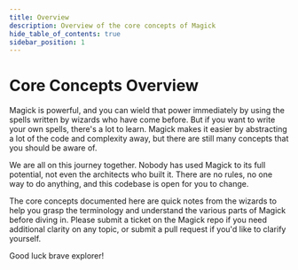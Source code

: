 ```yaml
---
title: Overview
description: Overview of the core concepts of Magick
hide_table_of_contents: true
sidebar_position: 1
---
```


# Core Concepts Overview

Magick is powerful, and you can wield that power immediately by using the spells written by wizards who have come before. But if you want to write your own spells, there's a lot to learn. Magick makes it easier by abstracting a lot of the code and complexity away, but there are still many concepts that you should be aware of.

We are all on this journey together. Nobody has used Magick to its full potential, not even the architects who built it. There are no rules, no one way to do anything, and this codebase is open for you to change.

The core concepts documented here are quick notes from the wizards to help you grasp the terminology and understand the various parts of Magick before diving in. Please submit a ticket on the Magick repo if you need additional clarity on any topic, or submit a pull request if you'd like to clarify yourself.

Good luck brave explorer!
